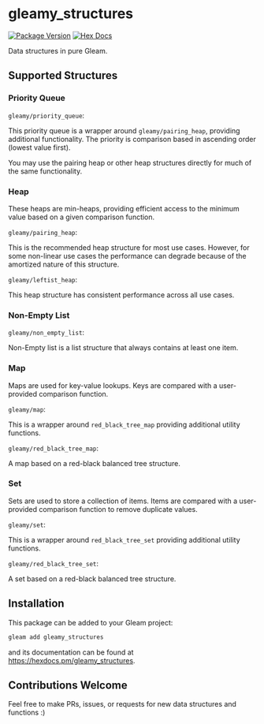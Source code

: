 # gleamy_structures

[![Package Version](https://img.shields.io/hexpm/v/gleamy_structures)](https://hex.pm/packages/gleamy_structures)
[![Hex Docs](https://img.shields.io/badge/hex-docs-ffaff3)](https://hexdocs.pm/gleamy_structures/)

Data structures in pure Gleam.

## Supported Structures

### Priority Queue

`gleamy/priority_queue`:

This priority queue is a wrapper around `gleamy/pairing_heap`, providing additional functionality. The priority is comparison based in ascending order (lowest value first).

You may use the pairing heap or other heap structures directly for much of the same functionality.

### Heap

These heaps are min-heaps, providing efficient access to the minimum value based on a given comparison function.


`gleamy/pairing_heap`:

This is the recommended heap structure for most use cases. However, for some non-linear use cases the performance can degrade because of the amortized nature of this structure.


`gleamy/leftist_heap`:

This heap structure has consistent performance across all use cases.


### Non-Empty List


`gleamy/non_empty_list`:

Non-Empty list is a list structure that always contains at least one item.


### Map

Maps are used for key-value lookups. Keys are compared with a user-provided comparison function.


`gleamy/map`:

This is a wrapper around `red_black_tree_map` providing additional utility functions.


`gleamy/red_black_tree_map`:

A map based on a red-black balanced tree structure.


### Set

Sets are used to store a collection of items. Items are compared with a user-provided comparison function to remove duplicate values.


`gleamy/set`:

This is a wrapper around `red_black_tree_set` providing additional utility functions. 


`gleamy/red_black_tree_set`:

A set based on a red-black balanced tree structure.


## Installation

This package can be added to your Gleam project:

```sh
gleam add gleamy_structures
```

and its documentation can be found at <https://hexdocs.pm/gleamy_structures>.

## Contributions Welcome
Feel free to make PRs, issues, or requests for new data structures and functions :)
